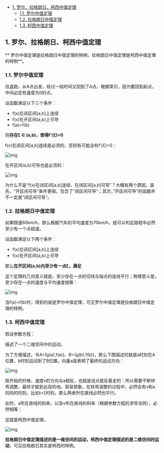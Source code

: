 - [1. 罗尔、拉格朗日、柯西中值定理](#1-罗尔拉格朗日柯西中值定理)
  - [1.1. 罗尔中值定理](#11-罗尔中值定理)
  - [1.2. 拉格朗日中值定理](#12-拉格朗日中值定理)
  - [1.3. 柯西中值定理](#13-柯西中值定理)

## 1. 罗尔、拉格朗日、柯西中值定理
**
罗尔中值定理是拉格朗日中值定理的特例，拉格朗日中值定理是柯西中值定理的特例**。

### 1.1. 罗尔中值定理

往返跑，从A点出发，经过一段时间又回到了A点，根据常识，因为要回到起点，中间必定有速度为0的点。

设函数满足以下三个条件：

- f(x)在闭区间[a,b]上连续
- f(x)在开区间(a,b)上可导
- f(a)=f(b)

则**存在ξ ∈ (a,b)，使得f'(ξ)=0**

f(x)在闭区间[a,b]连续是必须的，否则有可能没有f'(ξ)=0：

![img](http://img.uwayfly.com/article_mike_20200528170140_bf6d918e5e9e.png)

在开区间(a,b)可导也是必须的：

![img](http://img.uwayfly.com/article_mike_20200528170233_66f9412d997a.png)


为什么不是“f(x)在闭区间[a,b]连续、在闭区间[a,b]可导”？大概有两个原因，首先，“开区间可导”条件更弱，包含了“闭区间可导”；其次，”开区间可导”的函数并不一定就“闭区间可导”。





### 1.2. 拉格朗日中值定理

如果限速60km/h，那么根据汽车的平均速度为70km/h，就可以判定路程中必然至少有一个点超速。


设函数满足以下两个条件：

- f(x)在闭区间[a,b]上连续
- f(x)在开区间(a,b)上可导

那么**在开区间(a,b)内至少有一点ξ，满足**

<!-- ![拉格朗日中值定理](../svg/拉格朗日中值定理.svg) -->

这个定理的几何意义就是，至少存在一点的切线与端点的连线平行；物理意义是，至少存在一点的速度与平均速度相等：

![img](http://img.uwayfly.com/article_mike_20200528170718_19aca19909b3.png)

当f(a)=f(b)时，得到的就是罗尔中值定理，可见罗尔中值定理是拉格朗日中值定理的特例。


### 1.3. 柯西中值定理

假设参数方程：

<!-- ![柯西中值定理](../svg/柯西中值定理.svg) -->

描述了一个二维空间中的运动。

为了方便描述，令A=(g(a),f(a))、B=(g(b),f(b))，那么下图描述的就是a时刻在A位置，b时刻运动到了B位置。向量a就表明了最终的运动方向：


![img](http://img.uwayfly.com/article_mike_20200528171142_80510f0b1555.png)



刚开始的时候，速度v的方向与a相反，也就是说点是反着走的：所以需要不断转弯调整，最终才能到达目的地。容易想象，在转弯调整的过程中，必然会有v和a同向的时刻，比如t=ξ时刻，那么两者所在直线必然也平行。

此时，a所在直线的斜率，以及v所在直线的斜率（根据参数方程的求导法则），必然相等：

<!-- ![柯西中值定理2](../svg/柯西中值定理2.svg) -->

这就是柯西中值定理。

![img](http://img.uwayfly.com/article_mike_20200528172009_5a2ce7c6222c.png)


**拉格朗日中值定理描述的是一维空间的运动，柯西中值定理描述的是二维空间的运动**，可见拉格朗日其实是柯西的特例。

